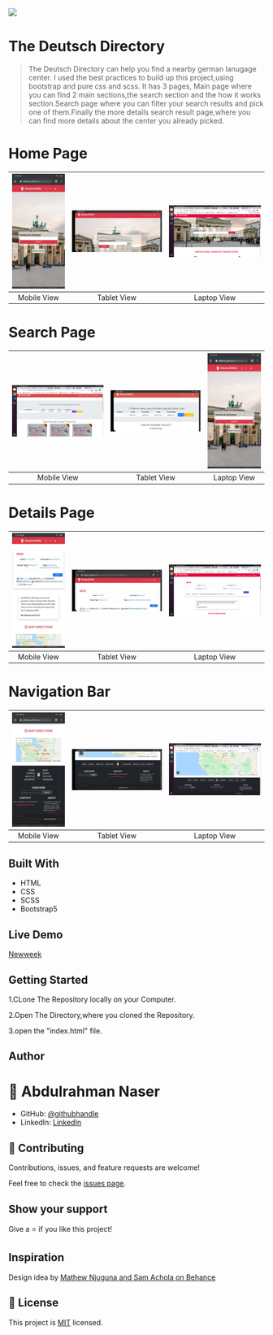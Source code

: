 ![](https://img.shields.io/badge/Microverse-blueviolet)

# The Deutsch Directory

> The Deutsch Directory can help you find a nearby german lanugage center. I used the best practices to build up this project,using bootstrap and pure css and scss.
It has 3 pages, Main page where you can find 2 main sections,the search section and the how it works section.Search page where you can filter your search results and pick one of them.Finally the more details search result page,where you can find more details about the center you already picked.

# Home Page

| ![screenshot](/Assets/Images/homepagecs.jpg) | ![screenshot](/Assets/Images/Homepagemd.jpg) | ![screenshot](/Assets/Images/homepagelg.png) |
| :------------: | :-------------:| :-------------: |
| Mobile View  | Tablet View   | Laptop View |

# Search Page

| ![screenshot](/Assets/Images/searchlg.png) | ![screenshot](/Assets/Images/searchpagemd.jpg) | ![screenshot](/Assets/Images/homepagecs.jpg) |
| :------------: | :-------------:| :-------------: |
|  Mobile View  |  Tablet View   | Laptop View |

# Details Page

| ![screenshot](/Assets/Images/detailsxs.jpg) | ![screenshot](/Assets/Images/detailsmd.jpg) | ![screenshot](/Assets/Images/detailslg.png) |
| :------------: | :-------------:| :-------------: |
Mobile View  | Tablet View   | Laptop View

# Navigation Bar

| ![screenshot](/Assets/Images/navxs.jpg) | ![screenshot](/Assets/Images/navlg.jpg) | ![screenshot](/Assets/Images/navbaglg.png) |
| :------------: | :-------------:| :-------------: |
| Mobile View  | Tablet View   | Laptop View |

## Built With

- HTML
- CSS
- SCSS
- Bootstrap5

## Live Demo

[Newweek](https://abdona.github.io/NewsWeek-BS/)


## Getting Started

1.CLone The Repository locally on your Computer.

2.Open The Directory,where you cloned the Repository.

3.open the "index.html" file.

## Author

# 👤 Abdulrahman Naser
- GitHub: [@githubhandle](https://github.com/Abdona)
- LinkedIn: [LinkedIn](https://www.linkedin.com/in/abdulrahman-nasser-2b7173131/)

## 🤝 Contributing

Contributions, issues, and feature requests are welcome!

Feel free to check the [issues page](https://github.com/Abdona/Deutsch_Directory/pull/1#issue-592645424).

## Show your support

Give a ⭐️ if you like this project!

## Inspiration
Design idea by [Mathew Njuguna and Sam Achola on Behance](https://www.behance.net/mathewnjuguna)

## 📝 License

This project is [MIT](./LICENSE) licensed.
